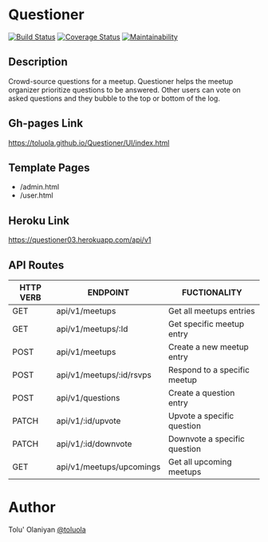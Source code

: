 # Questioner

[![Build Status](https://travis-ci.org/toluola/Questioner.svg?branch=develop)](https://travis-ci.org/toluola/Questioner) [![Coverage Status](https://coveralls.io/repos/github/toluola/Questioner/badge.svg?branch=develop)](https://coveralls.io/github/toluola/Questioner?branch=develop) [![Maintainability](https://api.codeclimate.com/v1/badges/812f8d070fb231024a58/maintainability)](https://codeclimate.com/github/toluola/Questioner/maintainability)

## Description

Crowd-source questions for a meetup. Questioner helps the meetup organizer prioritize
questions to be answered. Other users can vote on asked questions and they bubble to the top
or bottom of the log.

## Gh-pages Link

https://toluola.github.io/Questioner/UI/index.html

## Template Pages

-   /admin.html
-   /user.html

## Heroku Link

https://questioner03.herokuapp.com/api/v1

## API Routes

| HTTP VERB | ENDPOINT                 | FUCTIONALITY                 |
| --------- | ------------------------ | ---------------------------- |
| GET       | api/v1/meetups           | Get all meetups entries      |
| GET       | api/v1/meetups/:Id       | Get specific meetup entry    |
| POST      | api/v1/meetups           | Create a new meetup entry    |
| POST      | api/v1/meetups/:id/rsvps | Respond to a specific meetup |
| POST      | api/v1/questions         | Create a question entry      |
| PATCH     | api/v1/:id/upvote        | Upvote a specific question   |
| PATCH     | api/v1/:id/downvote      | Downvote a specific question |
| GET       | api/v1/meetups/upcomings | Get all upcoming meetups     |

# Author

Tolu' Olaniyan [@toluola](http://github.com/toluola)
